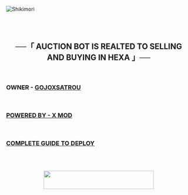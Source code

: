 ![Shikimori](https://telegra.ph/file/ba2907d2685f82e9b8f98.png)

<br>
<br>
<h2 align="center">
    ──「 AUCTION BOT IS REALTED TO SELLING AND BUYING IN HEXA 」──
</h2>
<br>
<h3>
OWNER - <a href = "https://t.me/gojoxsatrou"> GOJOXSATROU </h3>
<br>
<h3>
POWERED BY - <a href = "https://t.me/xmodnews">X MOD
</h3>
<br>
<h3> <a href = "https://telegra.ph/AUCTION-BOT-09-06"> COMPLETE GUIDE TO DEPLOY
    </h3>
<br>

<br>
<p align="center"><a href="https://heroku.com/deploy?template=https://github.com/CUSTOMFAIL/auction-test"> <img src="https://img.shields.io/badge/Deploy%20To%20Heroku-black?style=for-the-badge&logo=heroku" width="300" height="50"/></a></p>
